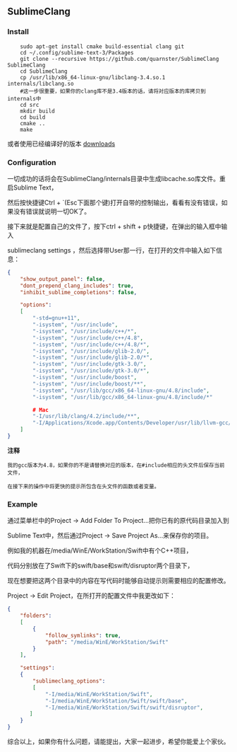 SublimeClang
------
   
### Install

```
    sudo apt-get install cmake build-essential clang git
    cd ~/.config/sublime-text-3/Packages
    git clone --recursive https://github.com/quarnster/SublimeClang SublimeClang
    cd SublimeClang
    cp /usr/lib/x86_64-linux-gnu/libclang-3.4.so.1 internals/libclang.so
    #这一步很重要，如果你的clang库不是3.4版本的话，请将对应版本的库拷贝到internals中
    cd src
    mkdir build
    cd build
    cmake ..
    make
```
或者使用已经编译好的版本 [downloads](https://github.com/quarnster/SublimeClang/downloads)


### Configuration

一切成功的话将会在SublimeClang/internals目录中生成libcache.so库文件。重启Sublime Text，

然后按快捷键Ctrl + `(Esc下面那个键)打开自带的控制输出，看看有没有错误，如果没有错误就说明一切OK了。

接下来就是配置自己的文件了，按下ctrl + shift + p快捷键，在弹出的输入框中输入

sublimeclang settings ，然后选择带User那一行，在打开的文件中输入如下信息：


```JSON
{
    "show_output_panel": false,
    "dont_prepend_clang_includes": true,
    "inhibit_sublime_completions": false,

    "options":
    [
        "-std=gnu++11",
        "-isystem", "/usr/include",
        "-isystem", "/usr/include/c++/*",
        "-isystem", "/usr/include/c++/4.8",
        "-isystem", "/usr/include/c++/4.8/*",
        "-isystem", "/usr/include/glib-2.0/",
        "-isystem", "/usr/include/glib-2.0/*",
        "-isystem", "/usr/include/gtk-3.0/",
        "-isystem", "/usr/include/gtk-3.0/*",
        "-isystem", "/usr/include/boost",
        "-isystem", "/usr/include/boost/**",
        "-isystem", "/usr/lib/gcc/x86_64-linux-gnu/4.8/include",
        "-isystem", "/usr/lib/gcc/x86_64-linux-gnu/4.8/include/*"

        # Mac
        "-I/usr/lib/clang/4.2/include/**",  
        "-I/Applications/Xcode.app/Contents/Developer/usr/lib/llvm-gcc/4.2.1/include"
    ]
}
```

**注释**

    我的gcc版本为4.8，如果你的不是请替换对应的版本，在#include相应的头文件后保存当前文件，
    
    在接下来的操作中将更快的提示所包含在头文件的函数或者变量。


### Example

通过菜单栏中的Project -> Add Folder To Project...把你已有的原代码目录加入到

Sublime Text中，然后通过Project -> Save Project As...来保存你的项目。

例如我的机器在/media/WinE/WorkStation/Swift中有个C++项目，

代码分别放在了Swift下的swift/base和swift/disruptor两个目录下，

现在想要把这两个目录中的内容在写代码时能够自动提示则需要相应的配置修改。

Project -> Edit Project，在所打开的配置文件中我更改如下：

```JSON
{
    "folders":
    [
        {
            "follow_symlinks": true,
            "path": "/media/WinE/WorkStation/Swift"
        }
    ],

    "settings":
    {
        "sublimeclang_options":
        [
            "-I/media/WinE/WorkStation/Swift",
            "-I/media/WinE/WorkStation/Swift/swift/base",
            "-I/media/WinE/WorkStation/Swift/swift/disruptor",
       ]
    }
}
```
    
综合以上，如果你有什么问题，请能提出，大家一起进步，希望你能爱上个家伙。



